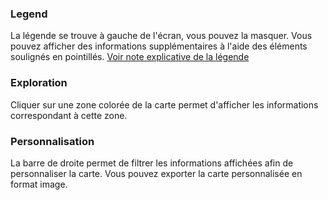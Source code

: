 ### Legend
La légende se trouve à gauche de l'écran, vous pouvez la masquer. Vous pouvez afficher des informations supplémentaires
à l'aide des éléments <span data-tip data-for="tutorial-tootlip">soulignés en pointillés</span>. [Voir note explicative de la légende](http://www.aridityworldmap.org/Notice-explicative-legende-AridityWorldMap.docx)

### Exploration
Cliquer sur une zone colorée de la carte permet d'afficher les informations correspondant à cette zone.

### Personnalisation
La barre de droite permet de filtrer les informations affichées afin de personnaliser la carte. Vous pouvez exporter la carte personnalisée en format image. 
